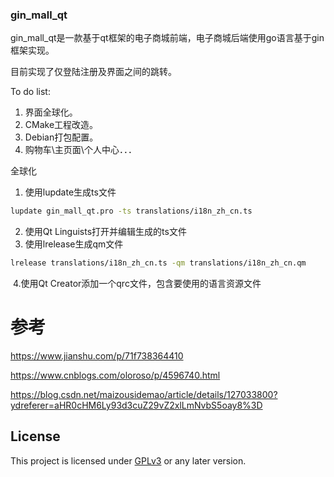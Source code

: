 ### gin_mall_qt

gin_mall_qt是一款基于qt框架的电子商城前端，电子商城后端使用go语言基于gin框架实现。

目前实现了仅登陆注册及界面之间的跳转。

To do list:

1. 界面全球化。
2. CMake工程改造。
2. Debian打包配置。
3. 购物车\主页面\个人中心．．．



全球化

1. 使用lupdate生成ts文件

```bash
lupdate gin_mall_qt.pro -ts translations/i18n_zh_cn.ts
```

2. 使用Qt Linguists打开并编辑生成的ts文件
3. 使用lrelease生成qm文件

```bash
lrelease translations/i18n_zh_cn.ts -qm translations/i18n_zh_cn.qm　
```

​    4.使用Qt Creator添加一个qrc文件，包含要使用的语言资源文件

# 参考

https://www.jianshu.com/p/71f738364410

https://www.cnblogs.com/oloroso/p/4596740.html

https://blog.csdn.net/maizousidemao/article/details/127033800?ydreferer=aHR0cHM6Ly93d3cuZ29vZ2xlLmNvbS5oay8%3D

## License

This project is licensed under [GPLv3](LICENSE) or any later version.
